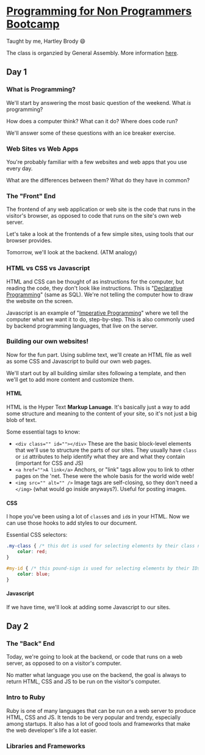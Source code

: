# [Programming for Non Programmers Bootcamp](https://generalassemb.ly/education/programming-for-non-programmers-bootcamp/boston/18504)
Taught by me, Hartley Brody 😄

The class is organzied by General Assembly. More information [here](https://generalassemb.ly/education/programming-for-non-programmers-bootcamp/boston/18504).

## Day 1

### What is Programming?
We'll start by answering the most basic question of the weekend. What *is* programming?

How does a computer think? What can it do? Where does code run? 

We'll answer some of these questions with an ice breaker exercise.

### Web Sites vs Web Apps
You're probably familiar with a few websites and web apps that you use every day.

What are the differences between them? What do they have in common?

### The "Front" End
The frontend of any web application or web site is the code that runs in the visitor's browser, as opposed to code that runs on the site's own web server.

Let's take a look at the frontends of a few simple sites, using tools that our browser provides.

Tomorrow, we'll look at the backend. (ATM analogy)

### HTML vs CSS vs Javascript
HTML and CSS can be thought of as instructions for the computer, but reading the code, they don't look like instructions. This is "[Declarative Programming](https://en.wikipedia.org/wiki/Declarative_programming)" (same as SQL). We're not telling the computer how to draw the website on the screen.

Javascript is an example of "[Imperative Programming](https://en.wikipedia.org/wiki/Imperative_programming)" where we tell the computer what we want it to do, step-by-step. This is also commonly used by backend programming languages, that live on the server.

### Building our own websites!
Now for the fun part. Using sublime text, we'll create an HTML file as well as some CSS and Javascript to build our own web pages.

We'll start out by all building similar sites following a template, and then we'll get to add more content and customize them.

#### HTML
HTML is the Hyper Text **Markup Lanuage**. It's basically just a way to add some structure and meaning to the content of your site, so it's not just a big blob of text.

Some essential tags to know:

 * `<div class="" id=""></div>` These are the basic block-level elements that we'll use to structure the parts of our sites. They usually have `class` or `id` attributes to help identify what they are and what they contain (important for CSS and JS)
 * `<a href="">A link</a>` Anchors, or "link" tags allow you to link to other pages on the 'net. These were the whole basis for the world wide web!
 * `<img src="" alt="" />` Image tags are self-closing, so they don't need a `</img>` (what would go inside anyways?). Useful for posting images.

#### CSS
I hope you've been using a lot of `class`es and `id`s in your HTML. Now we can use those hooks to add styles to our document. 

Essential CSS selectors:

```css
.my-class { /* this dot is used for selecting elements by their class name */
    color: red;
}
```

```css
#my-id { /* this pound-sign is used for selecting elements by their IDs */
    color: blue;
}
```

#### Javascript
If we have time, we'll look at adding some Javascript to our sites.


## Day 2

### The "Back" End
Today, we're going to look at the backend, or code that runs on a web server, as opposed to on a visitor's computer.

No matter what language you use on the backend, the goal is always to return HTML, CSS and JS to be run on the visitor's computer.

### Intro to Ruby
Ruby is one of many languages that can be run on a web server to produce HTML, CSS and JS. It tends to be very popular and trendy, especially among startups. It also has a lot of good tools and frameworks that make the web developer's life a lot easier.

### Libraries and Frameworks